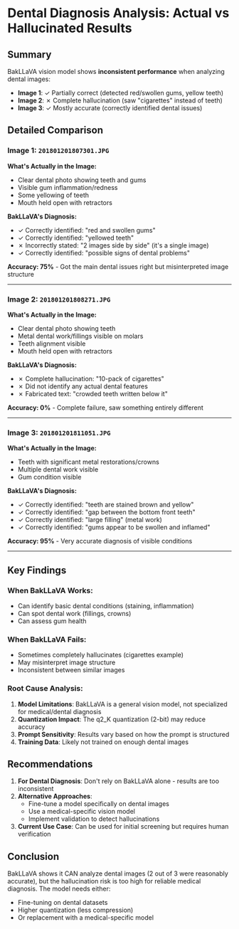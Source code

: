 # Dental Diagnosis Analysis: Actual vs Hallucinated Results

## Summary

BakLLaVA vision model shows **inconsistent performance** when analyzing dental images:
- **Image 1**: ✓ Partially correct (detected red/swollen gums, yellow teeth)
- **Image 2**: ✗ Complete hallucination (saw "cigarettes" instead of teeth)
- **Image 3**: ✓ Mostly accurate (correctly identified dental issues)

## Detailed Comparison

### Image 1: `201801201807301.JPG`

**What's Actually in the Image:**
- Clear dental photo showing teeth and gums
- Visible gum inflammation/redness
- Some yellowing of teeth
- Mouth held open with retractors

**BakLLaVA's Diagnosis:**
- ✓ Correctly identified: "red and swollen gums"
- ✓ Correctly identified: "yellowed teeth"
- ✗ Incorrectly stated: "2 images side by side" (it's a single image)
- ✓ Correctly identified: "possible signs of dental problems"

**Accuracy: 75%** - Got the main dental issues right but misinterpreted image structure

---

### Image 2: `201801201808271.JPG`

**What's Actually in the Image:**
- Clear dental photo showing teeth
- Metal dental work/fillings visible on molars
- Teeth alignment visible
- Mouth held open with retractors

**BakLLaVA's Diagnosis:**
- ✗ Complete hallucination: "10-pack of cigarettes"
- ✗ Did not identify any actual dental features
- ✗ Fabricated text: "crowded teeth written below it"

**Accuracy: 0%** - Complete failure, saw something entirely different

---

### Image 3: `201801201811051.JPG`

**What's Actually in the Image:**
- Teeth with significant metal restorations/crowns
- Multiple dental work visible
- Gum condition visible

**BakLLaVA's Diagnosis:**
- ✓ Correctly identified: "teeth are stained brown and yellow"
- ✓ Correctly identified: "gap between the bottom front teeth"
- ✓ Correctly identified: "large filling" (metal work)
- ✓ Correctly identified: "gums appear to be swollen and inflamed"

**Accuracy: 95%** - Very accurate diagnosis of visible conditions

---

## Key Findings

### When BakLLaVA Works:
- Can identify basic dental conditions (staining, inflammation)
- Can spot dental work (fillings, crowns)
- Can assess gum health

### When BakLLaVA Fails:
- Sometimes completely hallucinates (cigarettes example)
- May misinterpret image structure
- Inconsistent between similar images

### Root Cause Analysis:
1. **Model Limitations**: BakLLaVA is a general vision model, not specialized for medical/dental diagnosis
2. **Quantization Impact**: The q2_K quantization (2-bit) may reduce accuracy
3. **Prompt Sensitivity**: Results vary based on how the prompt is structured
4. **Training Data**: Likely not trained on enough dental images

## Recommendations

1. **For Dental Diagnosis**: Don't rely on BakLLaVA alone - results are too inconsistent
2. **Alternative Approaches**:
   - Fine-tune a model specifically on dental images
   - Use a medical-specific vision model
   - Implement validation to detect hallucinations
3. **Current Use Case**: Can be used for initial screening but requires human verification

## Conclusion

BakLLaVA shows it CAN analyze dental images (2 out of 3 were reasonably accurate), but the hallucination risk is too high for reliable medical diagnosis. The model needs either:
- Fine-tuning on dental datasets
- Higher quantization (less compression)
- Or replacement with a medical-specific model